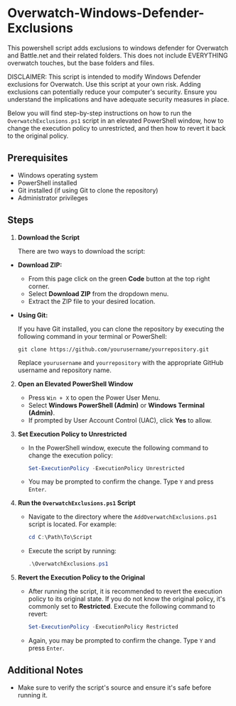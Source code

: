 #  Overwatch-Windows-Defender-Exclusions
This powershell script adds exclusions to windows defender for Overwatch and Battle.net and their related folders. This does not include EVERYTHING overwatch touches, but the base folders and files. 

DISCLAIMER: This script is intended to modify Windows Defender exclusions for Overwatch.
Use this script at your own risk. Adding exclusions can potentially reduce your computer's security.
Ensure you understand the implications and have adequate security measures in place.

Below you will find step-by-step instructions on how to run the `OverwatchExclusions.ps1` script in an elevated PowerShell window, how to change the execution policy to unrestricted, and then how to revert it back to the original policy.

## Prerequisites

- Windows operating system
- PowerShell installed
- Git installed (if using Git to clone the repository)
- Administrator privileges

## Steps

1. **Download the Script**

   There are two ways to download the script:


  - **Download ZIP:**

     - From this page click on the green **Code** button at the top right corner.
     - Select **Download ZIP** from the dropdown menu.
     - Extract the ZIP file to your desired location.
       
   - **Using Git:**

     If you have Git installed, you can clone the repository by executing the following command in your terminal or PowerShell:

     ```shell
     git clone https://github.com/yourusername/yourrepository.git
     ```

     Replace `yourusername` and `yourrepository` with the appropriate GitHub username and repository name.
2. **Open an Elevated PowerShell Window**

   - Press `Win + X` to open the Power User Menu.
   - Select **Windows PowerShell (Admin)** or **Windows Terminal (Admin)**.
   - If prompted by User Account Control (UAC), click **Yes** to allow.

3. **Set Execution Policy to Unrestricted**

   - In the PowerShell window, execute the following command to change the execution policy:

     ```powershell
     Set-ExecutionPolicy -ExecutionPolicy Unrestricted
     ```

   - You may be prompted to confirm the change. Type `Y` and press `Enter`.

4. **Run the `OverwatchExclusions.ps1` Script**

   - Navigate to the directory where the `AddOverwatchExclusions.ps1` script is located. For example:

     ```powershell
     cd C:\Path\To\Script
     ```

   - Execute the script by running:

     ```powershell
     .\OverwatchExclusions.ps1
     ```

5. **Revert the Execution Policy to the Original**

   - After running the script, it is recommended to revert the execution policy to its original state. If you do not know the original policy, it's commonly set to **Restricted**. Execute the following command to revert:

     ```powershell
     Set-ExecutionPolicy -ExecutionPolicy Restricted
     ```

   - Again, you may be prompted to confirm the change. Type `Y` and press `Enter`.

## Additional Notes

- Make sure to verify the script's source and ensure it's safe before running it.
